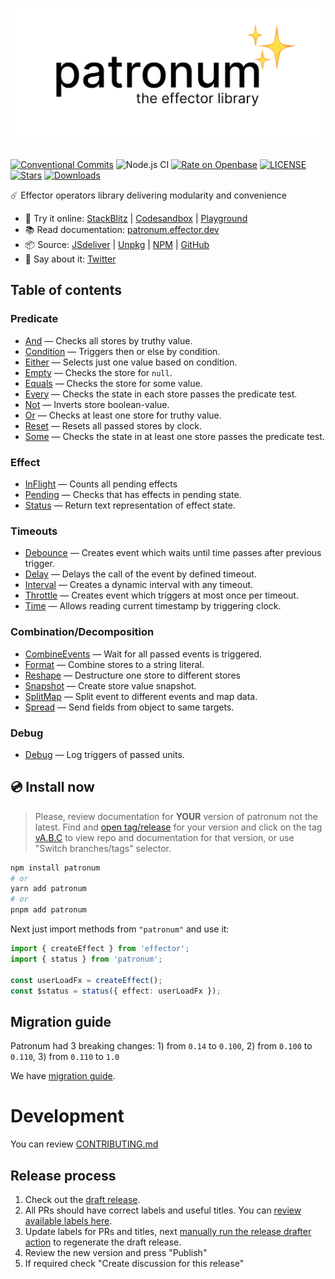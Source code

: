 # <img src="logo.svg" title="effector patronum" alt="Effector Patronum logo" width="640px">

[![Conventional Commits](https://img.shields.io/badge/Conventional%20Commits-1.0.0-yellow.svg)](https://conventionalcommits.org) ![Node.js CI](https://github.com/effector/patronum/workflows/Node.js%20CI/badge.svg) [![Rate on Openbase](https://badges.openbase.com/js/rating/patronum.svg)](https://openbase.com/js/patronum?utm_source=embedded&utm_medium=badge&utm_campaign=rate-badge)
[![LICENSE](https://badgen.net/github/license/effector/patronum?color=green)](/LICENSE)
[![Stars](https://badgen.net/github/stars/effector/patronum?color=green)](https://github.com/effector/patronum)
[![Downloads](https://badgen.net/npm/dt/patronum)](https://npmjs.com/package/patronum)

☄️ Effector operators library delivering modularity and convenience

- 🎲 Try it online: [StackBlitz](stackblitz) | [Codesandbox](codesandbox) | [Playground](try-patronum-share)
- 📚 Read documentation: [patronum.effector.dev](documentation)
- 📦 Source: [JSdeliver](jsdelivr) | [Unpkg](unpkg) | [NPM](npm) | [GitHub](github)
- 🦉 Say about it: [Twitter](twitter-share)

[stackblitz]: https://stackblitz.com/edit/effector-react
[codesandbox]: https://codesandbox.io/s/effector-patronum-playground-zuqjx
[try-patronum-share]: https://share.effector.dev/Neewtbz3
[jsdelivr]: https://www.jsdelivr.com/package/npm/patronum
[unpkg]: https://unpkg.com/browse/patronum@1.7.0/
[npm]: https://www.npmjs.com/package/patronum
[github]: https://github.com/effector/patronum
[twitter-share]: https://twitter.com/intent/tweet?text=I%20used%20patronum!%0AGoing%20to%20Mars%20with%20%40effectorjs%20-%20data-flow%20powered%20tool%20to%20implement%20business%20logic.%0A%0Ahttps%3A%2F%2Fgithub.com%2Feffector%2Fpatronum%0A
[documentation]: https://patronum.effector.dev

## Table of contents

### Predicate

- [And](#and) — Checks all stores by truthy value.
- [Condition](#condition) — Triggers then or else by condition.
- [Either](#either) — Selects just one value based on condition.
- [Empty](#empty) — Checks the store for `null`.
- [Equals](#equals) — Checks the store for some value.
- [Every](#every) — Checks the state in each store passes the predicate test.
- [Not](#not) — Inverts store boolean-value.
- [Or](#or) — Checks at least one store for truthy value.
- [Reset](#reset) — Resets all passed stores by clock.
- [Some](#some) — Checks the state in at least one store passes the predicate test.

### Effect

- [InFlight](#inflight) — Counts all pending effects
- [Pending](#pending) — Checks that has effects in pending state.
- [Status](#status) — Return text representation of effect state.

### Timeouts

- [Debounce](#debounce) — Creates event which waits until time passes after previous trigger.
- [Delay](#delay) — Delays the call of the event by defined timeout.
- [Interval](#interval) — Creates a dynamic interval with any timeout.
- [Throttle](#throttle) — Creates event which triggers at most once per timeout.
- [Time](#time) — Allows reading current timestamp by triggering clock.

### Combination/Decomposition

- [CombineEvents](#combineevents) — Wait for all passed events is triggered.
- [Format](#format) — Combine stores to a string literal.
- [Reshape](#reshape) — Destructure one store to different stores
- [Snapshot](#snapshot) — Create store value snapshot.
- [SplitMap](#splitmap) — Split event to different events and map data.
- [Spread](#spread) — Send fields from object to same targets.

### Debug

- [Debug](#debug) — Log triggers of passed units.

## 💿 Install now

> Please, review documentation for **YOUR** version of patronum not the latest. Find and [open tag/release](https://github.com/effector/patronum/releases) for your version and click on the tag [vA.B.C](https://github.com/effector/patronum/tree/v1.7.0) to view repo and documentation for that version, or use "Switch branches/tags" selector.

```bash
npm install patronum
# or
yarn add patronum
# or
pnpm add patronum
```

Next just import methods from `"patronum"` and use it:

```ts
import { createEffect } from 'effector';
import { status } from 'patronum';

const userLoadFx = createEffect();
const $status = status({ effect: userLoadFx });
```

## Migration guide

Patronum had 3 breaking changes: 1) from `0.14` to `0.100`, 2) from `0.100` to `0.110`, 3) from `0.110` to `1.0`

We have [migration guide](./migration-guide.md).

# Development

You can review [CONTRIBUTING.md](./CONTRIBUTING.md)

## Release process

1. Check out the [draft release](https://github.com/effector/patronum/releases).
1. All PRs should have correct labels and useful titles. You can [review available labels here](https://github.com/effector/patronum/blob/master/.github/release-drafter.yml).
1. Update labels for PRs and titles, next [manually run the release drafter action](https://github.com/effector/patronum/actions/workflows/release-drafter.yml) to regenerate the draft release.
1. Review the new version and press "Publish"
1. If required check "Create discussion for this release"
